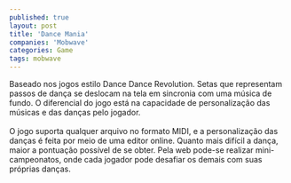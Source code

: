 ```yaml
---
published: true
layout: post
title: 'Dance Mania'
companies: 'Mobwave'
categories: Game
tags: mobwave
---
```

Baseado nos jogos estilo Dance Dance Revolution. Setas que representam passos de dan&ccedil;a se deslocam na tela em sincronia com uma m&uacute;sica de fundo. O diferencial do jogo est&aacute; na capacidade de personaliza&ccedil;&atilde;o das m&uacute;sicas  e das dan&ccedil;as pelo jogador.<br /><br />O jogo suporta qualquer arquivo no formato MIDI, e a personaliza&ccedil;&atilde;o das dan&ccedil;as &eacute; feita por meio de uma editor online. Quanto mais dif&iacute;cil a dan&ccedil;a, maior a pontua&ccedil;&atilde;o poss&iacute;vel de se obter. Pela web pode-se realizar mini-campeonatos, onde cada jogador pode desafiar os demais com suas pr&oacute;prias dan&ccedil;as.